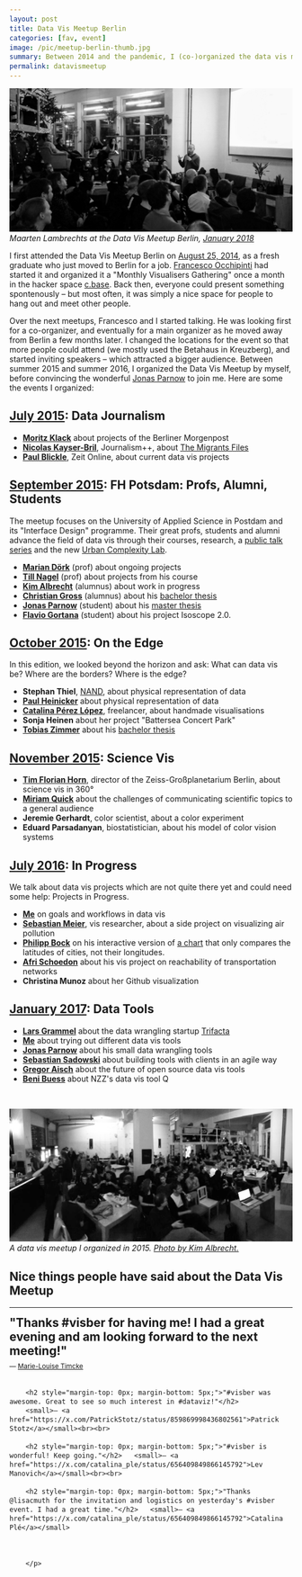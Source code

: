 ```yaml
---
layout: post
title: Data Vis Meetup Berlin
categories: [fav, event]
image: /pic/meetup-berlin-thumb.jpg
summary: Between 2014 and the pandemic, I (co-)organized the data vis meetup Berlin.
permalink: datavismeetup
---
```



![maarten lambrechts at the data vis meetup berlin](/pic/2014-visber-maartenlambrecht.jpeg)*Maarten Lambrechts at the Data Vis Meetup Berlin, [January 2018](https://www.meetup.com/data-visualization-berlin/events/246708095/?eventOrigin=group_events_list)*

I first attended the Data Vis Meetup Berlin on [August 25, 2014](https://www.meetup.com/data-visualization-berlin/events/202123122/), as a fresh graduate who just moved to Berlin for a job. [Francesco Occhipinti](https://www.meetup.com/members/61826062) had started it and organized it a "Monthly Visualisers Gathering" once a month in the hacker space [c.base](https://maps.app.goo.gl/XhG3RBetQBy456Xt9). Back then, everyone could present something spontenously – but most often, it was simply a nice space for people to hang out and meet other people. 

Over the next meetups, Francesco and I started talking. He was looking first for a co-organizer, and eventually for a main organizer as he moved away from Berlin a few months later. I changed the locations for the event so that more people could attend (we mostly used the Betahaus in Kreuzberg), and started inviting speakers – which attracted a bigger audience. Between summer 2015 and summer 2016, I organized the Data Vis Meetup by myself, before convincing the wonderful [Jonas Parnow](https://jonasparnow.com/) to join me. Here are some the events I organized:

## [July 2015](https://www.meetup.com/data-visualization-berlin/events/223761140/): Data Journalism
- [**Moritz Klack**](https://moritzklack.com/) about projects of the Berliner Morgenpost
- [**Nicolas Kayser-Bril**](https://blog.nkb.fr/),  Journalism++, about [The Migrants Files](http://www.themigrantsfiles.com/)
- [**Paul Blickle**](https://www.zeit.de/autoren/B/Paul_Blickle), Zeit Online, about current data vis projects

## [September 2015](https://www.meetup.com/data-visualization-berlin/events/225253942/): FH Potsdam: Profs, Alumni, Students
The meetup focuses on the University of Applied Science in Postdam and its "Interface Design" programme. Their great profs, students and alumni advance the field of data vis through their courses, research, a [public talk series](http://infovis.fh-potsdam.de/) and the new [Urban Complexity Lab](http://uclab.fh-potsdam.de/).


- [**Marian Dörk**](http://mariandoerk.de/) (prof) about ongoing projects
- [**Till Nagel**](http://tillnagel.com/) (prof) about projects from his course
- [**Kim Albrecht**](http://www.kimalbrecht.com/) (alumnus) about work in progress
- [**Christian Gross**](http://www.christiangross.info) (alumnus) about his [bachelor thesis](http://they-know.org/)
- [**Jonas Parnow**](http://jonasparnow.de/) (student) about his [master thesis](http://microvis.info/)
- [**Flavio Gortana**](http://flavio.is/) (student) about his project Isoscope 2.0.

## [October 2015](https://www.meetup.com/data-visualization-berlin/events/225856182/): On the Edge
In this edition, we looked beyond the horizon and ask: What can data vis be? Where are the borders? Where is the edge?

- **Stephan Thiel**, [NAND](https://www.nand.io/), about physical representation of data
- [**Paul Heinicker**](http://paulheinicker.com) about physical representation of data
- [**Catalina Pérez López**](http://curiousvisualist.com/), freelancer, about handmade visualisations
- **Sonja Heinen** about her project "Battersea Concert Park"
- [**Tobias Zimmer**](https://www.tobiaszimmer.net/) about his [bachelor thesis](http://food-data.tumblr.com/)

## [November 2015](https://www.meetup.com/data-visualization-berlin/events/226695520/): Science Vis
- [**Tim Florian Horn**](https://www.timflorianhorn.de/), director of the Zeiss-Großplanetarium Berlin, about science vis in 360°
- [**Miriam Quick**](http://www.miriamquick.com/) about the challenges of communicating scientific topics to a general audience
- **Jeremie Gerhardt**, color scientist, about a color experiment
- **Eduard Parsadanyan**, biostatistician, about his model of color vision systems

## [July 2016](https://www.meetup.com/data-visualization-berlin/events/232118649/): In Progress
We talk about data vis projects which are not quite there yet and could need some help: Projects in Progress.
- [**Me**](https://lisacharlottemuth.com/) on goals and workflows in data vis
- [**Sebastian Meier**](http://www.sebastianmeier.eu/), vis researcher, about a side project on visualizing air pollution
- [**Philipp Bock**](https://philippbock.de/) on his interactive version of [a chart](https://lisacharlottemuth.com/2016/06/23/flatland/) that only compares the latitudes of cities, not their longitudes. 
- [**Afri Schoedon**](https://github.com/5chdn) about his vis project on reachability of transportation networks
- **Christina Munoz** about her Github visualization

## [January 2017](https://www.meetup.com/data-visualization-berlin/events/236987983/): Data Tools
- [**Lars Grammel**](https://lgrammel.medium.com/) about the data wrangling startup [Trifacta](https://www.trifacta.com/)
- [**Me**](https://lisacharlottemuth.com/) about trying out different data vis tools
- [**Jonas Parnow**](http://jonasparnow.de/) about his small data wrangling tools
- [**Sebastian Sadowski**](https://www.behance.net/ahoin) about building tools with clients in an agile way
- [**Gregor Aisch**](https://driven-by-data.net/#) about the future of open source data vis tools
- [**Beni Buess**](https://github.com/benib) about NZZ's data vis tool Q

<br>

![data vis meetup berlin](/pic/meetup-berlin.jpeg)*A data vis meetup I organized in 2015. [Photo by Kim Albrecht.](https://twitter.com/kimay/status/646010779020468224)*

<div>
<h2>Nice things people have said about the Data Vis Meetup</h2>
        <hr>
        <p>
        <h2 style="margin-top: 0px; margin-bottom: 5px;">"Thanks #visber for having me! I had a great evening and am looking forward to the next meeting!"</h2>
        <small>— <a href="https://x.com/datentaeterin/status/859879180338593796">Marie-Louise Timcke</a></small><br><br>

        <h2 style="margin-top: 0px; margin-bottom: 5px;">"#visber was awesome. Great to see so much interest in #dataviz!"</h2>
        <small>— <a href="https://x.com/PatrickStotz/status/859869998436802561">Patrick Stotz</a></small><br><br>

        <h2 style="margin-top: 0px; margin-bottom: 5px;">"#visber is wonderful! Keep going."</h2>   <small>— <a href="https://x.com/catalina_ple/status/656409849866145792">Lev Manovich</a></small><br><br>

        <h2 style="margin-top: 0px; margin-bottom: 5px;">"Thanks @lisacmuth for the invitation and logistics on yesterday's #visber event. I had a great time."</h2>   <small>— <a href="https://x.com/catalina_ple/status/656409849866145792">Catalina Plé</a></small>

        

        </p>
</div>

<!-- add x.com promotion -->
<!-- add feature images -->
